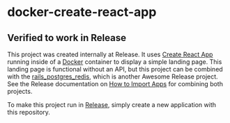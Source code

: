 # docker-create-react-app
## Verified to work in Release
This project was created internally at Release. It uses [Create React App](https://github.com/facebook/create-react-app) 
running inside of a [Docker]() container to display a simple landing page. This landing page is functional without an API, but this project can be combined with the [rails_postgres_redis](https://github.com/awesome-release/rails_postgres_redis), which is another Awesome Release project. See the Release documentation on [How to Import Apps]() for combining both projects.

To make this project run in [Release](https://releaseapp.io), simply create a new application with this repository.